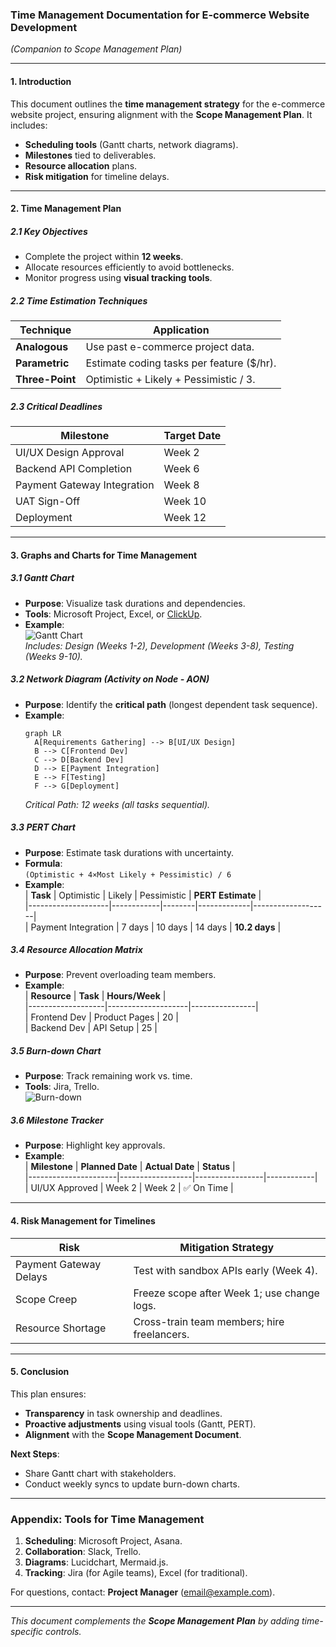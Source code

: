 ### **Time Management Documentation for E-commerce Website Development**  
*(Companion to Scope Management Plan)*  

---

#### **1. Introduction**  
This document outlines the **time management strategy** for the e-commerce website project, ensuring alignment with the **Scope Management Plan**. It includes:  
- **Scheduling tools** (Gantt charts, network diagrams).  
- **Milestones** tied to deliverables.  
- **Resource allocation** plans.  
- **Risk mitigation** for timeline delays.  

---

#### **2. Time Management Plan**  

##### **2.1 Key Objectives**  
- Complete the project within **12 weeks**.  
- Allocate resources efficiently to avoid bottlenecks.  
- Monitor progress using **visual tracking tools**.  

##### **2.2 Time Estimation Techniques**  
| **Technique**       | **Application**                          |  
|----------------------|------------------------------------------|  
| **Analogous**        | Use past e-commerce project data.        |  
| **Parametric**       | Estimate coding tasks per feature ($/hr).|  
| **Three-Point**      | Optimistic + Likely + Pessimistic / 3.   |  

##### **2.3 Critical Deadlines**  
| **Milestone**               | **Target Date** |  
|------------------------------|-----------------|  
| UI/UX Design Approval        | Week 2          |  
| Backend API Completion       | Week 6          |  
| Payment Gateway Integration  | Week 8          |  
| UAT Sign-Off                 | Week 10         |  
| Deployment                   | Week 12         |  

---

#### **3. Graphs and Charts for Time Management**  

##### **3.1 Gantt Chart**  
- **Purpose**: Visualize task durations and dependencies.  
- **Tools**: Microsoft Project, Excel, or [ClickUp](https://clickup.com/).  
- **Example**:  
  ![Gantt Chart](https://via.placeholder.com/600x300?text=Gantt+Chart:+Tasks+vs+Timeline)  
  *Includes: Design (Weeks 1-2), Development (Weeks 3-8), Testing (Weeks 9-10).*  

##### **3.2 Network Diagram (Activity on Node - AON)**  
- **Purpose**: Identify the **critical path** (longest dependent task sequence).  
- **Example**:  
  ```mermaid
  graph LR
    A[Requirements Gathering] --> B[UI/UX Design]
    B --> C[Frontend Dev]
    C --> D[Backend Dev]
    D --> E[Payment Integration]
    E --> F[Testing]
    F --> G[Deployment]
  ```  
  *Critical Path: 12 weeks (all tasks sequential).*  

##### **3.3 PERT Chart**  
- **Purpose**: Estimate task durations with uncertainty.  
- **Formula**:  
  `(Optimistic + 4×Most Likely + Pessimistic) / 6`  
- **Example**:  
  | **Task**           | Optimistic | Likely | Pessimistic | **PERT Estimate** |  
  |--------------------|------------|--------|-------------|-------------------|  
  | Payment Integration | 7 days     | 10 days | 14 days     | **10.2 days**     |  

##### **3.4 Resource Allocation Matrix**  
- **Purpose**: Prevent overloading team members.  
- **Example**:  
  | **Resource**      | **Task**           | **Hours/Week** |  
  |-------------------|--------------------|----------------|  
  | Frontend Dev      | Product Pages      | 20             |  
  | Backend Dev       | API Setup          | 25             |  

##### **3.5 Burn-down Chart**  
- **Purpose**: Track remaining work vs. time.  
- **Tools**: Jira, Trello.  
  ![Burn-down](https://via.placeholder.com/400x200?text=Burn-down+Chart:+Work+Remaining+vs+Time)  

##### **3.6 Milestone Tracker**  
- **Purpose**: Highlight key approvals.  
- **Example**:  
  | **Milestone**       | **Planned Date** | **Actual Date** | **Status** |  
  |----------------------|------------------|-----------------|------------|  
  | UI/UX Approved       | Week 2           | Week 2          | ✅ On Time |  

---

#### **4. Risk Management for Timelines**  
| **Risk**                | **Mitigation Strategy**                  |  
|--------------------------|------------------------------------------|  
| Payment Gateway Delays   | Test with sandbox APIs early (Week 4).   |  
| Scope Creep             | Freeze scope after Week 1; use change logs. |  
| Resource Shortage       | Cross-train team members; hire freelancers. |  

---

#### **5. Conclusion**  
This plan ensures:  
- **Transparency** in task ownership and deadlines.  
- **Proactive adjustments** using visual tools (Gantt, PERT).  
- **Alignment** with the **Scope Management Document**.  

**Next Steps**:  
- Share Gantt chart with stakeholders.  
- Conduct weekly syncs to update burn-down charts.  

--- 

### **Appendix: Tools for Time Management**  
1. **Scheduling**: Microsoft Project, Asana.  
2. **Collaboration**: Slack, Trello.  
3. **Diagrams**: Lucidchart, Mermaid.js.  
4. **Tracking**: Jira (for Agile teams), Excel (for traditional).  

For questions, contact: **Project Manager** (email@example.com).  

---  
*This document complements the **Scope Management Plan** by adding time-specific controls.*